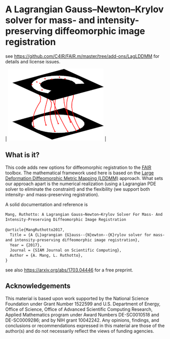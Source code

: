 # A Lagrangian Gauss–Newton–Krylov solver for mass- and intensity-preserving diffeomorphic image registration
see https://github.com/C4IR/FAIR.m/master/tree/add-ons/LagLDDMM for details and license issues.

| <img src="https://github.com/C4IR/FAIR.m/blob/master/pictures/LDDMM.png"  width="300"  /> |
    
## What is it? 

This code adds new options for diffeomorphic registration to the [FAIR](https://github.com/C4IR/FAIR.m) toolbox. The mathematical framework used here is based on the [Large Deformation Diffeomorphic Metric Mapping (LDDMM)](https://en.wikipedia.org/wiki/Large_deformation_diffeomorphic_metric_mapping#Hamiltonian_LDDMM_for_Dense_Image_Matching) approach. What sets  our approach apart is the numerical realization (using a Lagrangian PDE solver to eliminate the constraint) and the flexibility (we support both intensity- and mass-preserving registration).

A solid documentation and reference is

    Mang, Ruthotto: A Lagrangian Gauss–Newton–Krylov Solver For Mass- And Intensity-Preserving Diffeomorphic Image Registration

    @article{MangRuthotto2017,
      Title = {A {L}agrangian {G}auss--{N}ewton--{K}rylov solver for mass- and intensity-preserving diffeomorphic image registration},
      Year = {2017},
      Journal = {SIAM Journal on Scientific Computing},
      Author = {A. Mang, L. Ruthotto},
    }

see also https://arxiv.org/abs/1703.04446 for a free preprint.

## Acknowledgements

This material is based upon work supported by the National Science Foundation under Grant Number 1522599 and U.S. Department of Energy, Office of Science, Office of Advanced Scientific Computing Research, Applied Mathematics program under Award Numbers DE-SC0010518 and DE-SC0009286; and by NIH grant 10042242. Any opinions, findings, and conclusions or recommendations expressed in this material are those of the author(s) and do not necessarily reflect the views of funding agencies.
